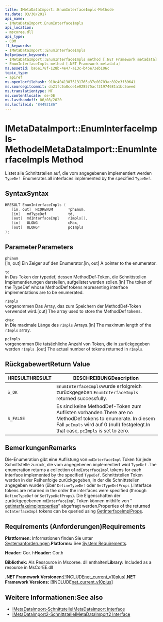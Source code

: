 ```yaml
---
title: IMetaDataImport::EnumInterfaceImpls-Methode
ms.date: 03/30/2017
api_name:
- IMetaDataImport.EnumInterfaceImpls
api_location:
- mscoree.dll
api_type:
- COM
f1_keywords:
- IMetaDataImport::EnumInterfaceImpls
helpviewer_keywords:
- IMetaDataImport::EnumInterfaceImpls method [.NET Framework metadata]
- EnumInterfaceImpls method [.NET Framework metadata]
ms.assetid: ba6e178f-128b-4e47-a13c-b4be73eb106c
topic_type:
- apiref
ms.openlocfilehash: 910c40413075131765a37e00703ac892e3f39641
ms.sourcegitcommit: da21fc5a8cce1e028575acf31974681a1bc5aeed
ms.translationtype: MT
ms.contentlocale: de-DE
ms.lasthandoff: 06/08/2020
ms.locfileid: "84492186"
---
```

# <a name="imetadataimportenuminterfaceimpls-method"></a><span data-ttu-id="d35a3-102">IMetaDataImport::EnumInterfaceImpls-Methode</span><span class="sxs-lookup"><span data-stu-id="d35a3-102">IMetaDataImport::EnumInterfaceImpls Method</span></span>
<span data-ttu-id="d35a3-103">Listet alle Schnittstellen auf, die vom angegebenen implementiert werden `TypeDef` .</span><span class="sxs-lookup"><span data-stu-id="d35a3-103">Enumerates all interfaces implemented by the specified `TypeDef`.</span></span>
  
## <a name="syntax"></a><span data-ttu-id="d35a3-104">Syntax</span><span class="sxs-lookup"><span data-stu-id="d35a3-104">Syntax</span></span>  
  
```cpp  
HRESULT EnumInterfaceImpls (  
   [in, out]  HCORENUM       *phEnum,
   [in]   mdTypeDef          td,  
   [out]  mdInterfaceImpl    rImpls[],
   [in]   ULONG              cMax,  
   [out]  ULONG*             pcImpls  
);  
```  
  
## <a name="parameters"></a><span data-ttu-id="d35a3-105">Parameter</span><span class="sxs-lookup"><span data-stu-id="d35a3-105">Parameters</span></span>  
 `phEnum`  
 <span data-ttu-id="d35a3-106">[in, out] Ein Zeiger auf den Enumerator.</span><span class="sxs-lookup"><span data-stu-id="d35a3-106">[in, out] A pointer to the enumerator.</span></span>  
  
 `td`  
 <span data-ttu-id="d35a3-107">in Das Token der typedef, dessen MethodDef-Token, die Schnittstellen Implementierungen darstellen, aufgelistet werden sollen.</span><span class="sxs-lookup"><span data-stu-id="d35a3-107">[in] The token of the TypeDef whose MethodDef tokens representing interface implementations are to be enumerated.</span></span>  
  
 `rImpls`  
 <span data-ttu-id="d35a3-108">vorgenommen Das Array, das zum Speichern der MethodDef-Token verwendet wird.</span><span class="sxs-lookup"><span data-stu-id="d35a3-108">[out] The array used to store the MethodDef tokens.</span></span>  
  
 `cMax`  
 <span data-ttu-id="d35a3-109">in Die maximale Länge des `rImpls` Arrays.</span><span class="sxs-lookup"><span data-stu-id="d35a3-109">[in] The maximum length of the `rImpls` array.</span></span>  
  
 `pcImpls`  
 <span data-ttu-id="d35a3-110">vorgenommen Die tatsächliche Anzahl von Token, die in zurückgegeben werden `rImpls` .</span><span class="sxs-lookup"><span data-stu-id="d35a3-110">[out] The actual number of tokens returned in `rImpls`.</span></span>  
  
## <a name="return-value"></a><span data-ttu-id="d35a3-111">Rückgabewert</span><span class="sxs-lookup"><span data-stu-id="d35a3-111">Return Value</span></span>  
  
|<span data-ttu-id="d35a3-112">HRESULT</span><span class="sxs-lookup"><span data-stu-id="d35a3-112">HRESULT</span></span>|<span data-ttu-id="d35a3-113">BESCHREIBUNG</span><span class="sxs-lookup"><span data-stu-id="d35a3-113">Description</span></span>|  
|-------------|-----------------|  
|`S_OK`|<span data-ttu-id="d35a3-114">`EnumInterfaceImpls`wurde erfolgreich zurückgegeben.</span><span class="sxs-lookup"><span data-stu-id="d35a3-114">`EnumInterfaceImpls` returned successfully.</span></span>|  
|`S_FALSE`|<span data-ttu-id="d35a3-115">Es sind keine MethodDef-Token zum Auflisten vorhanden.</span><span class="sxs-lookup"><span data-stu-id="d35a3-115">There are no MethodDef tokens to enumerate.</span></span> <span data-ttu-id="d35a3-116">In diesem Fall `pcImpls` wird auf 0 (null) festgelegt.</span><span class="sxs-lookup"><span data-stu-id="d35a3-116">In that case, `pcImpls` is set to zero.</span></span>|  

## <a name="remarks"></a><span data-ttu-id="d35a3-117">Bemerkungen</span><span class="sxs-lookup"><span data-stu-id="d35a3-117">Remarks</span></span>

<span data-ttu-id="d35a3-118">Die-Enumeration gibt eine Auflistung von `mdInterfaceImpl` Token für jede Schnittstelle zurück, die vom angegebenen implementiert wird `TypeDef` .</span><span class="sxs-lookup"><span data-stu-id="d35a3-118">The enumeration returns a collection of `mdInterfaceImpl` tokens for each interface implemented by the specified `TypeDef`.</span></span> <span data-ttu-id="d35a3-119">Schnittstellen Token werden in der Reihenfolge zurückgegeben, in der die Schnittstellen angegeben wurden (über `DefineTypeDef` oder `SetTypeDefProps` ).</span><span class="sxs-lookup"><span data-stu-id="d35a3-119">Interface tokens are returned in the order the interfaces were specified (through `DefineTypeDef` or `SetTypeDefProps`).</span></span> <span data-ttu-id="d35a3-120">Die Eigenschaften der zurückgegebenen `mdInterfaceImpl` Token können mithilfe von " [getinterfakeimplproperties](imetadataimport-getinterfaceimplprops-method.md)" abgefragt werden.</span><span class="sxs-lookup"><span data-stu-id="d35a3-120">Properties of the returned `mdInterfaceImpl` tokens can be queried using [GetInterfaceImplProps](imetadataimport-getinterfaceimplprops-method.md).</span></span>
  
## <a name="requirements"></a><span data-ttu-id="d35a3-121">Requirements (Anforderungen)</span><span class="sxs-lookup"><span data-stu-id="d35a3-121">Requirements</span></span>  
 <span data-ttu-id="d35a3-122">**Plattformen:** Informationen finden Sie unter [Systemanforderungen](../../get-started/system-requirements.md).</span><span class="sxs-lookup"><span data-stu-id="d35a3-122">**Platforms:** See [System Requirements](../../get-started/system-requirements.md).</span></span>  
  
 <span data-ttu-id="d35a3-123">**Header:** Cor. h</span><span class="sxs-lookup"><span data-stu-id="d35a3-123">**Header:** Cor.h</span></span>  
  
 <span data-ttu-id="d35a3-124">**Bibliothek:** Als Ressource in Mscoree. dll enthalten</span><span class="sxs-lookup"><span data-stu-id="d35a3-124">**Library:** Included as a resource in MsCorEE.dll</span></span>  
  
 <span data-ttu-id="d35a3-125">**.NET Framework Versionen:**[!INCLUDE[net_current_v10plus](../../../../includes/net-current-v10plus-md.md)]</span><span class="sxs-lookup"><span data-stu-id="d35a3-125">**.NET Framework Versions:** [!INCLUDE[net_current_v10plus](../../../../includes/net-current-v10plus-md.md)]</span></span>  
  
## <a name="see-also"></a><span data-ttu-id="d35a3-126">Weitere Informationen:</span><span class="sxs-lookup"><span data-stu-id="d35a3-126">See also</span></span>

- [<span data-ttu-id="d35a3-127">IMetaDataImport-Schnittstelle</span><span class="sxs-lookup"><span data-stu-id="d35a3-127">IMetaDataImport Interface</span></span>](imetadataimport-interface.md)
- [<span data-ttu-id="d35a3-128">IMetaDataImport2-Schnittstelle</span><span class="sxs-lookup"><span data-stu-id="d35a3-128">IMetaDataImport2 Interface</span></span>](imetadataimport2-interface.md)
